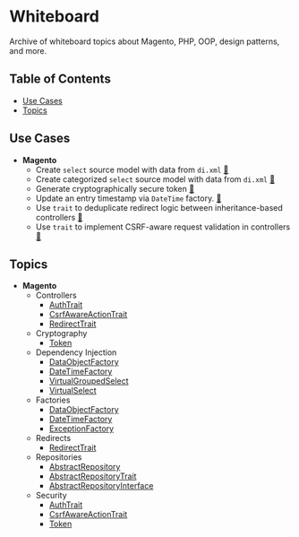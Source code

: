 # Whiteboard

Archive of whiteboard topics about Magento, PHP, OOP, design patterns, and more.

## Table of Contents

+ [Use Cases](#use-cases)
+ [Topics](#topics)

## Use Cases

+ __Magento__
  - Create `select` source model with data from `di.xml` [&#128279;](topic/VirtualSelect.md)
  - Create categorized `select` source model with data from `di.xml` [&#128279;](topic/VirtualGroupedSelect.md)
  - Generate cryptographically secure token [&#128279;](topic/Token.md)
  - Update an entry timestamp via `DateTime` factory. [&#128279;](topic/DateTimeFactory.md)
  - Use `trait` to deduplicate redirect logic between inheritance-based controllers [&#128279;](topic/RedirectTrait.md)
  - Use `trait` to implement CSRF-aware request validation in controllers [&#128279;](topic/CsrfAwareActionTrait.md)

## Topics

+ __Magento__
  - Controllers
    + [AuthTrait](topic/AuthTrait.md)
    + [CsrfAwareActionTrait](topic/CsrfAwareActionTrait.md)
    + [RedirectTrait](topic/RedirectTrait.md)
  - Cryptography
    + [Token](topic/Token.md)
  - Dependency Injection
    + [DataObjectFactory](topic/DataObjectFactory.md)
    + [DateTimeFactory](topic/DateTimeFactory.md)
    + [VirtualGroupedSelect](topic/VirtualGroupedSelect.md)
    + [VirtualSelect](topic/VirtualSelect.md)
  - Factories
    + [DataObjectFactory](topic/DataObjectFactory.md)
    + [DateTimeFactory](topic/DateTimeFactory.md)
    + [ExceptionFactory](topic/ExceptionFactory.md)
  - Redirects
    + [RedirectTrait](topic/RedirectTrait.md)
  - Repositories
    + [AbstractRepository](topic/AbstractRepository.md)
    + [AbstractRepositoryTrait](topic/AbstractRepositoryTrait.md)
    + [AbstractRepositoryInterface](topic/AbstractRepositoryInterface.md)
  - Security
    + [AuthTrait](topic/AuthTrait.md)
    + [CsrfAwareActionTrait](topic/CsrfAwareActionTrait.md)
    + [Token](topic/Token.md)
